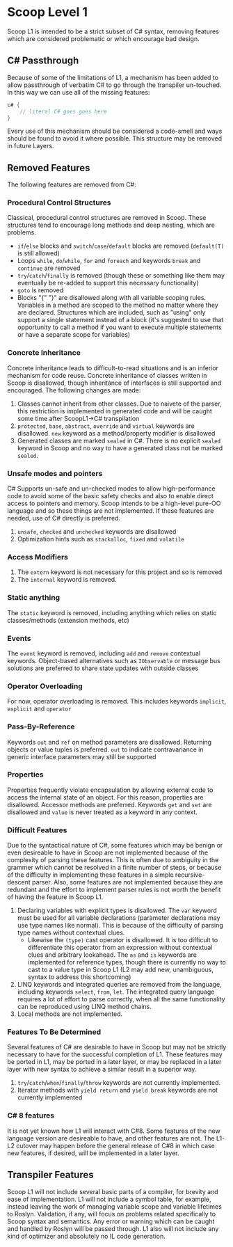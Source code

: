 # Scoop Level 1

Scoop L1 is intended to be a strict subset of C# syntax, removing features which are considered problematic or which encourage bad design. 

## C# Passthrough

Because of some of the limitations of L1, a mechanism has been added to allow passthrough of verbatim C# to go through the transpiler un-touched. In this way we can use
all of the missing features:

```csharp
c# { 
    // literal C# goes goes here
}
```

Every use of this mechanism should be considered a code-smell and ways should be found to avoid it where possible. This structure may be removed in future Layers.

## Removed Features

The following features are removed from C#:

### Procedural Control Structures

Classical, procedural control structures are removed in Scoop. These structures tend to encourage long methods and deep nesting, which are problems. 

* `if`/`else` blocks and `switch`/`case`/`default` blocks are removed (`default(T)` is still allowed)
* Loops `while`, `do`/`while`, `for` and `foreach` and keywords `break` and `continue` are removed
* `try`/`catch`/`finally` is removed (though these or something like them may eventually be re-added to support this necessary functionality)
* `goto` is removed
* Blocks "{" "}" are disallowed along with all variable scoping rules. Variables in a method are scoped to the method no matter where they are declared. Structures which are included, such as "using" only support a single statement instead of a block (it's suggested to use that opportunity to call a method if you want to execute multiple statements or have a separate scope for variables)

### Concrete Inheritance

Concrete inheritance leads to difficult-to-read situations and is an inferior mechanism for code reuse. Concrete inheritance of classes written in Scoop is disallowed, though inheritance of interfaces is still supported and encouraged. The following changes are made:

1. Classes cannot inherit from other classes. Due to naivete of the parser, this restriction is implemented in generated code and will be caught some time after ScoopL1->C# transpilation
1. `protected`, `base`, `abstract`, `override` and `virtual` keywords are disallowed. `new` keyword as a method/property modifier is disallowed
1. Generated classes are marked `sealed` in C#. There is no explicit `sealed` keyword in Scoop and no way to have a generated class not be marked `sealed`.

### Unsafe modes and pointers

C# Supports un-safe and un-checked modes to allow high-performance code to avoid some of the basic safety checks and also to enable direct access to pointers and memory. Scoop intends to be a high-level pure-OO language and so these things are not implemented. If these features are needed, use of C# directly is preferred.

1. `unsafe`, `checked` and `unchecked` keywords are disallowed
1. Optimization hints such as `stackalloc`, `fixed` and `volatile`

### Access Modifiers 

1. The `extern` keyword is not necessary for this project and so is removed
1. The `internal` keyword is removed.

### Static anything

The `static` keyword is removed, including anything which relies on static classes/methods (extension methods, etc)

### Events

The `event` keyword is removed, including `add` and `remove` contextual keywords. Object-based alternatives such as `IObservable` or message bus solutions are preferred to share state updates with outside classes

### Operator Overloading

For now, operator overloading is removed. This includes keywords `implicit`, `explicit` and `operator`

### Pass-By-Reference

Keywords `out` and `ref` on method parameters are disallowed. Returning objects or value tuples is preferred. `out` to indicate contravariance in generic interface parameters may still be supported

### Properties

Properties frequently violate encapsulation by allowing external code to access the internal state of an object. For this reason, properties are disallowed. Accessor methods are preferred. Keywords `get` and `set` are disallowed and `value` is never treated as a keyword in any context.

### Difficult Features

Due to the syntactical nature of C#, some features which may be benign or even desireable to have in Scoop are not implemented because of the complexity of parsing these features. This is often due to ambiguity in the grammer which cannot be resolved in a finite number of steps, or because of the difficulty in implementing these features in a simple recursive-descent parser. Also, some features are not implemented because they are redundant and the effort to implement parser rules is not worth the benefit of having the feature in Scoop L1. 

1. Declaring variables with explicit types is disallowed. The `var` keyword must be used for all variable declarations (parameter declarations may use type names like normal). This is because of the difficulty of parsing type names without contextual clues.
    * Likewise the `(type)` cast operator is disallowed. It is too difficult to differentiate this operator from an expression without contextual clues and arbitrary lookahead. The `as` and `is` keywords are implemented for reference types, though there is currently no way to cast to a value type in Scoop L1 (L2 may add new, unambiguous, syntax to address this shortcoming)
1. LINQ keywords and integrated queries are removed from the language, including keywords `select`, `from`, `let`. The integrated query language requires a lot of effort to parse correctly, when all the same functionality can be reproduced using LINQ method chains.
1. Local methods are not implemented. 

### Features To Be Determined

Several features of C# are desirable to have in Scoop but may not be strictly necessary to have for the successful completion of L1. These features may be ported in L1, may be ported in a later layer, or may be replaced in a later layer with new syntax to achieve a similar result in a superior way.

1. `try`/`catch`/`when`/`finally`/`throw` keywords are not currently implemented.
1. Iterator methods with `yield return` and `yield break` keywords are not currently implemented

### C# 8 features

It is not yet known how L1 will interact with C#8. Some features of the new language version are desireable to have, and other features are not. The L1-L2 cutover may happen before the general release of C#8 in which case new features, if desired, will be implemented in a later layer.

## Transpiler Features

Scoop L1 will not include several basic parts of a compiler, for brevity and ease of implementation. L1 will not include a symbol table, for example, instead leaving the work of managing variable scope and variable lifetimes to Roslyn. Validation, if any, will focus on problems related specifically to Scoop syntax and semantics. Any error or warning which can be caught and handled by Roslyn will be passed through. L1 also will not include any kind of optimizer and absolutely no IL code generation.